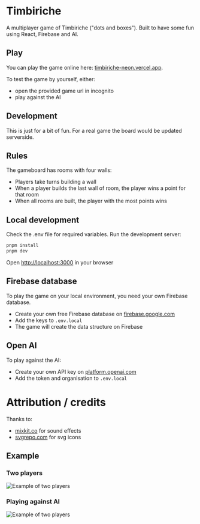 # Timbiriche

A multiplayer game of Timbiriche ("dots and boxes"). Built to have some fun using React, Firebase and AI.

## Play

You can play the game online here: [timbiriche-neon.vercel.app](https://timbiriche-neon.vercel.app/).

To test the game by yourself, either:

- open the provided game url in incognito
- play against the AI

## Development

This is just for a bit of fun. For a real game the board would be updated serverside.

## Rules

The gameboard has rooms with four walls:

- Players take turns building a wall
- When a player builds the last wall of room, the player wins a point for that room
- When all rooms are built, the player with the most points wins

## Local development

Check the .env file for required variables. Run the development server:

```bash
pnpm install
pnpm dev
```

Open [http://localhost:3000](http://localhost:3000) in your browser

## Firebase database

To play the game on your local environment, you need your own Firebase database.

- Create your own free Firebase database on [firebase.google.com](https://firebase.google.com/)
- Add the keys to `.env.local`
- The game will create the data structure on Firebase

## Open AI

To play against the AI:

- Create your own API key on [platform.openai.com](https://platform.openai.com)
- Add the token and organisation to `.env.local`

# Attribution / credits

Thanks to:

- [mixkit.co](https://mixkit.co) for sound effects
- [svgrepo.com](https://www.svgrepo.com) for svg icons

## Example

### Two players

![Example of two players](https://timbiriche-neon.vercel.app/example-two-players.gif)

### Playing against AI

![Example of two players](https://timbiriche-neon.vercel.app/example-against-ai.gif)
